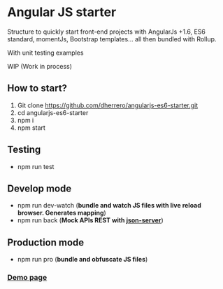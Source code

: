 # Angular JS starter
Structure to quickly start front-end projects with AngularJs +1.6, ES6 standard, momentJs, Bootstrap templates... all then bundled with Rollup.

With unit testing examples

WIP (Work in process)

## How to start?
1. Git clone https://github.com/dherrero/angularjs-es6-starter.git
2. cd angularjs-es6-starter
3. npm i
4. npm start

## Testing
 - npm run test

## Develop mode
 - npm run dev-watch  (**bundle and watch JS files with live reload browser. Generates mapping**)
 - npm run back  (**Mock APIs REST with [json-server](https://github.com/typicode/json-server)**)

 ## Production mode
 - npm run pro (**bundle and obfuscate JS files**)

### [Demo page](https://dherrero.github.io/angularjs-es6-starter)
